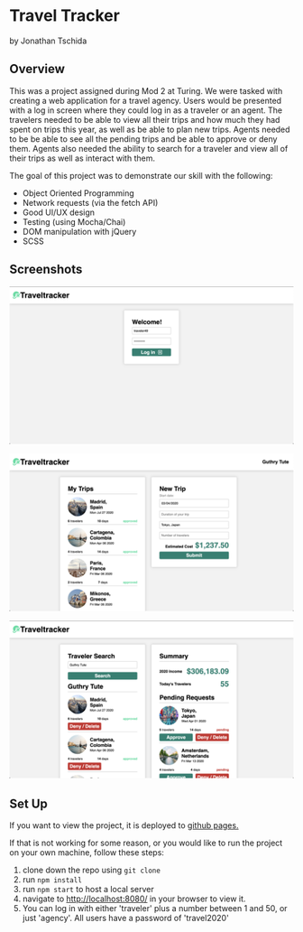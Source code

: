# Travel Tracker
by Jonathan Tschida
## Overview

This was a project assigned during Mod 2 at Turing.  We were tasked with creating a web application for a travel agency.  Users would be presented with a log in screen where they could log in as a traveler or an agent.  The travelers needed to be able to view all their trips and how much they had spent on trips this year, as well as be able to plan new trips.  Agents needed to be be able to see all the pending trips and be able to approve or deny them.  Agents also needed the ability to search for a traveler and view all of their trips as well as interact with them.

The goal of this project was to demonstrate our skill with the following:
 - Object Oriented Programming
 - Network requests (via the fetch API)
 - Good UI/UX design
 - Testing (using Mocha/Chai)
 - DOM manipulation with jQuery
 - SCSS

## Screenshots

![log-in screen](./src/images/log-in-screen.png)

![traveler dashboard](./src/images/traveler-dashboard.png)

![agent dashboard](./src/images/agent-dashboard.png)

## Set Up

If you want to view the project, it is deployed to [github pages.](https://jonathan-tschida.github.io/travel-tracker/)

If that is not working for some reason, or you would like to run the project on your own machine, follow these steps:

1. clone down the repo using `git clone`
2. run `npm install`
3. run `npm start` to host a local server
4. navigate to [http://localhost:8080/](http://localhost:8080/) in your browser to view it.
5. You can log in with either 'traveler' plus a number between 1 and 50, or just 'agency'.  All users have a password of 'travel2020'
